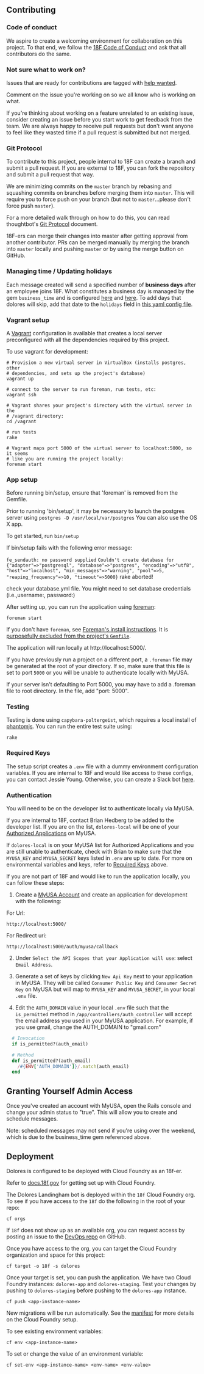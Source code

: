 ## Contributing

### Code of conduct

We aspire to create a welcoming environment for collaboration on this project.
To that end, we follow the [18F Code of
Conduct](https://github.com/18F/code-of-conduct/blob/master/code-of-conduct.md)
and ask that all contributors do the same.

### Not sure what to work on?

Issues that are ready for contributions are tagged with [help
wanted](https://github.com/18F/dolores-landingham-bot/issues?q=is%3Aissue+is%3Aopen+label%3A%22help+wanted%22).

Comment on the issue you're working on so we all know who is working on what.

If you're thinking about working on a feature unrelated to an existing issue,
consider creating an issue before you start work to get feedback from the team.
We are always happy to receive pull requests but don't want anyone to feel like
they wasted time if a pull request is submitted but not merged.

### Git Protocol

To contribute to this project, people internal to 18F can create a branch and
submit a pull request. If you are external to 18F, you can fork the repository
and submit a pull request that way.

We are minimizing commits on the `master` branch by rebasing and squashing
commits on branches before merging them into `master`. This will require you to
force push on your branch (but not to `master`...please don't force push
`master`).

For a more detailed walk through on how to do this, you can read thoughtbot's
[Git
Protocol](https://github.com/thoughtbot/guides/tree/master/protocol/git#write-a-feature)
document.

18F-ers can merge their changes into master after getting approval from another
contributor. PRs can be merged manually by merging the branch into `master`
locally and pushing `master` or by using the merge button on GitHub.

### Managing time / Updating holidays
Each message created will send a specified number of **business days** after an employee joins 18F.
What constitutes a business day is managed by the gem `business_time` and is configured [here](config/initializers/business_time.rb) and [here](config/business_time.yml). To add days that dolores will skip, add that date to the `holidays` field in [this yaml config file](config/business_time.yml).

### Vagrant setup

A [Vagrant](http://vagrantup.com) configuration is available that creates a
local server preconfigured with all the dependencies required by this project.

To use vagrant for development:

```
# Provision a new virtual server in VirtualBox (installs postgres, other
# dependencies, and sets up the project's database)
vagrant up

# connect to the server to run foreman, run tests, etc:
vagrant ssh

# Vagrant shares your project's directory with the virtual server in the
# /vagrant directory:
cd /vagrant

# run tests
rake

# Vagrant maps port 5000 of the virtual server to localhost:5000, so it seems
# like you are running the project locally:
foreman start
```

### App setup

Before running bin/setup, ensure that 'foreman' is removed from the Gemfile.  

Prior to running 'bin/setup', it may be necessary to launch the postgres server using 
```postgres -D /usr/local/var/postgres``` You can also use the OS X app.

To get started, run `bin/setup`

If bin/setup fails with the following error message:

```fe_sendauth: no password supplied```
```Couldn't create database for {"adapter"=>"postgresql", "database"=>"postgres", "encoding"=>"utf8", "host"=>"localhost", "min_messages"=>"warning", "pool"=>5, "reaping_frequency"=>10, "timeout"=>5000}```
rake aborted!

check your database.yml file.  You might need to set database credentials (i.e.,username:<uname>, password:<pw>)

After setting up, you can run the application using [foreman]:

    foreman start

If you don't have `foreman`, see [Foreman's install instructions][foreman]. It
is [purposefully excluded from the project's `Gemfile`][exclude].

[foreman]: https://github.com/ddollar/foreman
[exclude]: https://github.com/ddollar/foreman/pull/437#issuecomment-41110407

The application will run locally at http://localhost:5000/.

If you have previously run a project on a different port, a `.foreman` file
may be generated at the root of your directory. If so, make sure that this
file is set to port `5000` or you will be unable to authenticate locally with MyUSA.

If your server isn't defaulting to Port 5000, you may have to add a .foreman file to root directory. In the file, add "port: 5000". 

### Testing
Testing is done using `capybara-poltergeist`, which requires a local install of [phantomjs](https://github.com/jonleighton/poltergeist#installing-phantomjs).
You can run the entire test suite using:

`rake`

### Required Keys

The setup script creates a `.env` file with a dummy environment configuration
variables.  If you are internal to 18F and would like access to these configs,
you can contact Jessie Young. Otherwise, you can create a Slack bot
[here](https://18f.slack.com/services/new/bot).

### Authentication

You will need to be on the developer list to authenticate locally via MyUSA.

If you are internal to 18F, contact Brian Hedberg to be added to the developer
list.  If you are on the list, `dolores-local` will be one of your [Authorized
Applications](https://alpha.my.usa.gov/authorizations) on MyUSA.

If `dolores-local` is on your MyUSA list for Authorized Applications and you
are still unable to authenticate, check with Brian to make sure that the `MYUSA_KEY`
and `MYUSA_SECRET` keys listed in `.env` are up to date.
For more on environmental variables and keys, refer to [Required Keys](#required-keys) above.

If you are not part of 18F and would like to run the application locally, you can
follow these steps:

1. Create a [MyUSA Account](https://alpha.my.usa.gov/) and create an application for
development with the following:

  For Url:

  `http://localhost:5000/`

  For Redirect uri:

  `http://localhost:5000/auth/myusa/callback`

2. Under `Select the API Scopes that your Application will use`: select `Email
   Address`.

3. Generate a set of keys by clicking `New Api Key` next to your application in MyUSA.
   They will be called `Consumer Public Key` and `Consumer Secret Key` on MyUSA but will
   map to `MYUSA_KEY` and `MYUSA_SECRET`, in your local `.env` file.

4. Edit the `AUTH_DOMAIN` value in your local `.env` file such that the `is_permitted` method in
   `/app/controllers/auth_controller` will accept the email address you used in your MyUSA
   application.
  For example, if you use gmail, change the AUTH_DOMAIN to "gmail.com"

```ruby
  # Invocation
  if is_permitted?(auth_email)

  # Method
  def is_permitted?(auth_email)
    /#{ENV['AUTH_DOMAIN']}/.match(auth_email)
  end
```

## Granting Yourself Admin Access

Once you've created an account with MyUSA, open the Rails console and change your admin status to "true". This will allow you to create and schedule messages.

Note: scheduled messages may not send if you're using over the weekend, which is due to the business_time gem referenced above.

## Deployment

Dolores is configured to be deployed with Cloud Foundry as an 18f-er.

Refer to [docs.18f.gov](https://docs.18f.gov/getting-started/setup/) for getting
set up with Cloud Foundry.

The Dolores Landingham bot is deployed within the `18f` Cloud Foundry org. To
see if you have access to the `18f` do the following in the root of your repo:

`cf orgs`

If `18f` does not show up as an available org, you can request access by
posting an issue to the [DevOps repo](https://github.com/18F/DevOps/issues/new)
on GitHub.

Once you have access to the org, you can target the Cloud Foundry organization
and space for this project:

`cf target -o 18f -s dolores`

Once your target is set, you can push the application. We have two Cloud Foundry
instances: `dolores-app` and `dolores-staging`. Test your changes by pushing to
`dolores-staging` before pushing to the `dolores-app` instance.

`cf push <app-instance-name>`

New migrations will be run automatically. See the [manifest](manifest.yml) for
more details on the Cloud Foundry setup.

To see existing environment variables:

`cf env <app-instance-name>`

To set or change the value of an environment variable:

`cf set-env <app-instance-name> <env-name> <env-value>`
